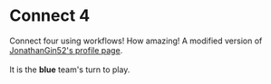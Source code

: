 # Connect 4
Connect four using workflows! How amazing! A modified version of [JonathanGin52's profile page](https://github.com/JonathanGin52/JonathanGin52).
<br/><br/>
It is the **blue** team's turn to play.
